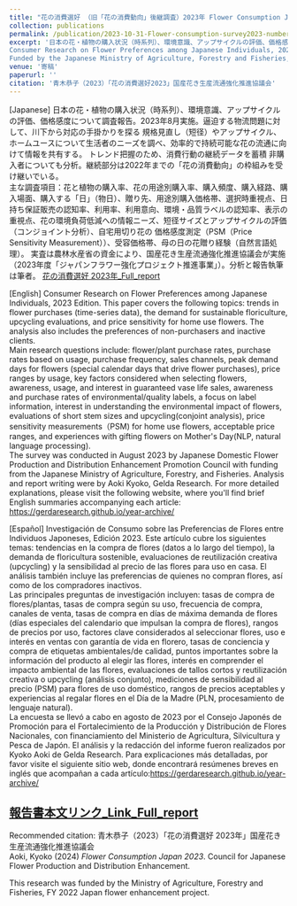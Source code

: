 ```yaml
---
title: "花の消費選好 （旧「花の消費動向」後継調査）2023年 Flower Consumption Japan 2023"
collection: publications 
permalink: /publication/2023-10-31-Flower-consumption-survey2023-number-26
excerpt: '日本の花・植物の購入状況（時系列）、環境意識、アップサイクルの評価、価格感度について調査報告。2023年8月実施。逼迫する物流問題に対して、川下から対応の手掛かりを探る 規格見直し（短径）やアップサイクル、ホームユースについて生活者のニーズを調べ、効率的で持続可能な花の流通に向けて情報を共有する トレンド把握のため、消費行動の継続データを蓄積 非購入者についても分析。
Consumer Research on Flower Preferences among Japanese Individuals, 2023 Edition. This paper covers the following topics: trends in flower purchases (time-series data), the demand for sustainable floriculture, upcycling evaluations, and price sensitivity for home use flowers. 
Funded by the Japanese Ministry of Agriculture, Forestry and Fisheries, as part of the Japan Flower Enhancement Project Promotion Program (FY2023).'
venue: '寄稿'
paperurl: ''
citation: '青木恭子（2023）「花の消費選好2023」国産花き生産流通強化推進協議会'
---
```


[Japanese] 日本の花・植物の購入状況（時系列）、環境意識、アップサイクルの評価、価格感度について調査報告。2023年8月実施。逼迫する物流問題に対して、川下から対応の手掛かりを探る 規格見直し（短径）やアップサイクル、ホームユースについて生活者のニーズを調べ、効率的で持続可能な花の流通に向けて情報を共有する。 トレンド把握のため、消費行動の継続データを蓄積 非購入者についても分析。継続部分は2022年までの「花の消費動向」の枠組みを受け継いでいる。  
主な調査項目：花と植物の購入率、花の用途別購入率、購入頻度、購入経路、購入場面、購入する「日」（物日）、贈り先、用途別購入価格帯、選択時重視点、日持ち保証販売の認知率、利用率、利用意向、環境・品質ラベルの認知率、表示の重視点、花の環境負荷低減への情報ニーズ、短径サイズとアップサイクルの評価（コンジョイント分析）、自宅用切り花の 価格感度測定（PSM（Price Sensitivity Measurement））、受容価格帯、母の日の花贈り経験（自然言語処理）。 実査は農林水産省の資金により、国産花き生産流通強化推進協議会が実施（2023年度「ジャパンフラワー強化プロジェクト推進事業」）。分析と報告執筆は筆者。 [花の消費選好 2023年_Full_report](https://www.researchgate.net/publication/374912700_huanoxiaofeixuanhao_2023nian_FlowerConsumption_Japan_2023jiuhuanoxiaofeidongxianghoujidiaozha)    
 
 [English] Consumer Research on Flower Preferences among Japanese Individuals, 2023 Edition. This paper covers the following topics: trends in flower purchases (time-series data), the demand for sustainable floriculture, upcycling evaluations, and price sensitivity for home use flowers. The analysis also includes the preferences of non-purchasers and inactive clients.   
Main research questions include: flower/plant purchase rates, purchase rates based on usage, purchase frequency, sales channels, peak demand days for flowers (special calendar days that drive flower purchases), price ranges by usage, key factors considered when selecting flowers, awareness, usage, and interest in guaranteed vase life sales, awareness and purchase rates of environmental/quality labels, a focus on label information, interest in understanding the environmental impact of flowers, evaluations of short stem sizes and upcycling(conjoint analysis), price sensitivity measurements（PSM) for home use flowers, acceptable price ranges, and experiences with gifting flowers on Mother's Day(NLP, natural language processing).   
The survey was conducted in August 2023 by Japanese Domestic Flower Production and Distribution Enhancement Promotion Council with funding from the Japanese Ministry of Agriculture, Forestry, and Fisheries. Analysis and report writing were by Aoki Kyoko, Gelda Research. For more detailed explanations, please visit the following website, where you'll find brief English summaries accompanying each article: https://gerdaresearch.github.io/year-archive/   

 [Español] Investigación de Consumo sobre las Preferencias de Flores entre Individuos Japoneses, Edición 2023. Este artículo cubre los siguientes temas: tendencias en la compra de flores (datos a lo largo del tiempo), la demanda de floricultura sostenible, evaluaciones de reutilización creativa (upcycling) y la sensibilidad al precio de las flores para uso en casa. El análisis también incluye las preferencias de quienes no compran flores, así como de los compradores inactivos.   
Las principales preguntas de investigación incluyen: tasas de compra de flores/plantas, tasas de compra según su uso, frecuencia de compra, canales de venta, tasas de compra en días de máxima demanda de flores (días especiales del calendario que impulsan la compra de flores), rangos de precios por uso, factores clave considerados al seleccionar flores, uso e interés en ventas con garantía de vida en florero, tasas de conciencia y compra de etiquetas ambientales/de calidad, puntos importantes sobre la información del producto al elegir las flores, interés en comprender el impacto ambiental de las flores, evaluaciones de tallos cortos y reutilización creativa o upcycling (análisis conjunto), mediciones de sensibilidad al precio (PSM) para flores de uso doméstico, rangos de precios aceptables y experiencias al regalar flores en el Día de la Madre (PLN, procesamiento de lenguaje natural).   
La encuesta se llevó a cabo en agosto de 2023 por el Consejo Japonés de Promoción para el Fortalecimiento de la Producción y Distribución de Flores Nacionales, con financiamiento del Ministerio de Agricultura, Silvicultura y Pesca de Japón. El análisis y la redacción del informe fueron realizados por Kyoko Aoki de Gelda Research. Para explicaciones más detalladas, por favor visite el siguiente sitio web, donde encontrará resúmenes breves en inglés que acompañan a cada artículo:https://gerdaresearch.github.io/year-archive/  


## [報告書本文リンク_Link_Full_report](https://www.researchgate.net/publication/374912700_huanoxiaofeixuanhao_2023nian_FlowerConsumption_Japan_2023jiuhuanoxiaofeidongxianghoujidiaozha)  
Recommended citation: 青木恭子（2023）「花の消費選好 2023年」国産花き生産流通強化推進協議会  
Aoki, Kyoko (2024) *Flower Consumption Japan 2023*. Council for Japanese Flower Production and Distribution Enhancement.   
  
This research was funded by the Ministry of Agriculture, Forestry and Fisheries, FY 2022 Japan flower enhancement project.  

<br>
